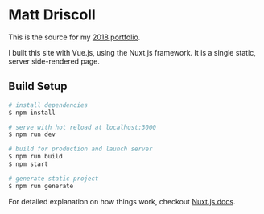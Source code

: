 # Matt Driscoll

This is the source for my [2018 portfolio](https://mattdriscoll.github.io/).

I built this site with Vue.js, using the Nuxt.js framework.  It is a single static, server side-rendered page.

## Build Setup

``` bash
# install dependencies
$ npm install

# serve with hot reload at localhost:3000
$ npm run dev

# build for production and launch server
$ npm run build
$ npm start

# generate static project
$ npm run generate
```

For detailed explanation on how things work, checkout [Nuxt.js docs](https://nuxtjs.org).
